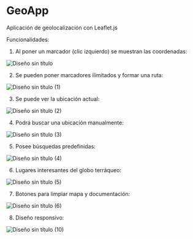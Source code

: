 # GeoApp
Aplicación de geolocalización con Leaflet.js

Funcionalidades:

1) Al poner un marcador (clic izquierdo) se muestran las coordenadas:

![Diseño sin título](https://user-images.githubusercontent.com/60452856/173212209-f9d631d3-818c-4422-93b7-c54f947c0fb0.png)

2) Se pueden poner marcadores ilimitados y formar una ruta:

![Diseño sin título (1)](https://user-images.githubusercontent.com/60452856/173212278-be0a2732-1f2d-453b-9924-7a955b9c0327.png)

3) Se puede ver la ubicación actual:

![Diseño sin título (2)](https://user-images.githubusercontent.com/60452856/173212338-0f783c06-a16b-45ce-a480-10941f47fffa.png)

4) Podrá buscar una ubicación manualmente:

![Diseño sin título (3)](https://user-images.githubusercontent.com/60452856/173212397-76132a8d-d2d7-4b9a-823e-b0c84f870f91.png)

5) Posee búsquedas predefinidas:

![Diseño sin título (4)](https://user-images.githubusercontent.com/60452856/173212434-deac053f-d975-4b57-92f2-cf12870988c2.png)

6) Lugares interesantes del globo terráqueo:

![Diseño sin título (5)](https://user-images.githubusercontent.com/60452856/173212473-ae56a4bd-4564-417e-a6df-2bd1796279bd.png)

7) Botones para limpiar mapa y documentación:

![Diseño sin título (6)](https://user-images.githubusercontent.com/60452856/173212517-6fc610ce-f31b-49d8-a4e9-50c755f2e943.png)

8) Diseño responsivo:

![Diseño sin título (10)](https://user-images.githubusercontent.com/60452856/173212842-be03fc4c-abe1-4e70-bace-a450db2a3d44.png)




